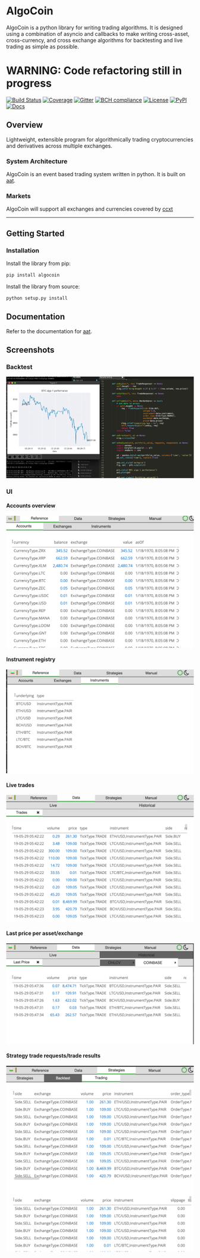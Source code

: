 # AlgoCoin
AlgoCoin is a python library for writing trading algorithms. It is designed using a combination of asyncio and callbacks to make writing cross-asset, cross-currency, and cross exchange algorithms for backtesting and live trading as simple as possible. 

# WARNING: Code refactoring still in progress

[![Build Status](https://travis-ci.org/timkpaine/algo-coin.svg?branch=master)](https://travis-ci.org/timkpaine/algo-coin)
[![Coverage](https://codecov.io/gh/timkpaine/algo-coin/coverage.svg?branch=master&token=JGqz8ChQxd)](https://codecov.io/gh/timkpaine/algo-coin)
[![Gitter](https://img.shields.io/gitter/room/nwjs/nw.js.svg)](https://gitter.im/algo-coin/Lobby)
[![BCH compliance](https://bettercodehub.com/edge/badge/timkpaine/algo-coin?branch=master)](https://bettercodehub.com/)
[![License](https://img.shields.io/github/license/timkpaine/algo-coin.svg)](https://pypi.python.org/pypi/algocoin)
[![PyPI](https://img.shields.io/pypi/v/algocoin.svg)](https://pypi.python.org/pypi/algocoin)
[![Docs](https://img.shields.io/readthedocs/algo-coin.svg)](http://algo-coin.readthedocs.io/en/latest/)

## Overview 
Lightweight, extensible program for algorithmically trading cryptocurrencies and derivatives across multiple exchanges. 

### System Architecture
AlgoCoin is an event based trading system written in python. It is built on [aat](https://github.com/timkpaine/aat).

### Markets
AlgoCoin will support all exchanges and currencies covered by [ccxt](https://github.com/ccxt/ccxt)

---

## Getting Started
### Installation
Install the library from pip:

```python
pip install algocoin
```

Install the library from source:

```python
python setup.py install
```

## Documentation
Refer to the documentation for [aat](https://github.com/timkpaine/aat).

## Screenshots
### Backtest
[![](docs/img/bt.png)]()

### UI
#### Accounts overview
[![](docs/img/ui1.png)]()

#### Instrument registry
[![](docs/img/ui2.png)]()

#### Live trades
[![](docs/img/ui3.png)]()

#### Last price per asset/exchange
[![](docs/img/ui4.png)]()

#### Strategy trade requests/trade results
[![](docs/img/ui5.png)]()
